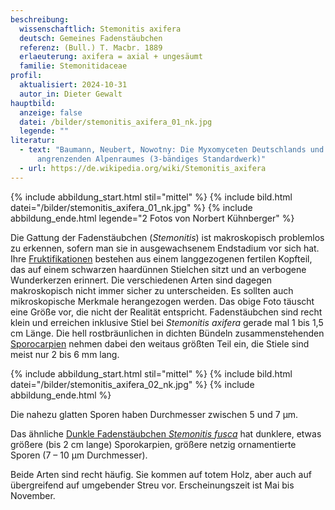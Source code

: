 ```yaml
---
beschreibung:
  wissenschaftlich: Stemonitis axifera
  deutsch: Gemeines Fadenstäubchen
  referenz: (Bull.) T. Macbr. 1889
  erlaeuterung: axifera = axial + ungesäumt
  familie: Stemonitidaceae
profil:
  aktualisiert: 2024-10-31
  autor_in: Dieter Gewalt
hauptbild:
  anzeige: false
  datei: /bilder/stemonitis_axifera_01_nk.jpg
  legende: ""
literatur:
  - text: "Baumann, Neubert, Nowotny: Die Myxomyceten Deutschlands und des
      angrenzenden Alpenraumes (3-bändiges Standardwerk)"
  - url: https://de.wikipedia.org/wiki/Stemonitis_axifera
---
```

{% include abbildung_start.html stil="mittel" %}
{% include bild.html datei="/bilder/stemonitis_axifera_01_nk.jpg" %}
{% include abbildung_ende.html legende="2 Fotos von Norbert Kühnberger" %}

Die Gattung der Fadenstäubchen (*Stemonitis*) ist makroskopisch problemlos zu erkennen, sofern man sie in ausgewachsenem Endstadium vor sich hat. Ihre [Fruktifikationen](<Fruktifikation "Glossar">) bestehen aus einem langgezogenen fertilen Kopfteil, das auf einem schwarzen haardünnen Stielchen sitzt und an verbogene Wunderkerzen erinnert. Die verschiedenen Arten sind dagegen makroskopisch nicht immer sicher zu unterscheiden. Es sollten auch mikroskopische Merkmale herangezogen werden. Das obige Foto täuscht eine Größe vor, die nicht der Realität entspricht. Fadenstäubchen sind recht klein und erreichen inklusive Stiel bei *Stemonitis axifera* gerade mal 1 bis 1,5 cm Länge. Die hell rostbräunlichen in dichten Bündeln zusammenstehenden [Sporocarpien](<Sporocarpien "Glossar">) nehmen dabei den weitaus größten Teil ein, die Stiele sind meist nur 2 bis 6 mm lang.

{% include abbildung_start.html stil="mittel" %}
{% include bild.html datei="/bilder/stemonitis_axifera_02_nk.jpg" %}
{% include abbildung_ende.html %}

Die nahezu glatten Sporen haben Durchmesser zwischen 5 und 7 µm. 

Das ähnliche [Dunkle Fadenstäubchen *Stemonitis fusca*](/pilze/stemonitis-fusca-dunkles-fadenstäubchen) hat dunklere, etwas größere (bis 2 cm lange) Sporokarpien, größere netzig ornamentierte Sporen (7 – 10 µm Durchmesser). 

Beide Arten sind recht häufig. Sie kommen auf totem Holz, aber auch auf übergreifend auf umgebender Streu vor. Erscheinungszeit ist Mai bis November.